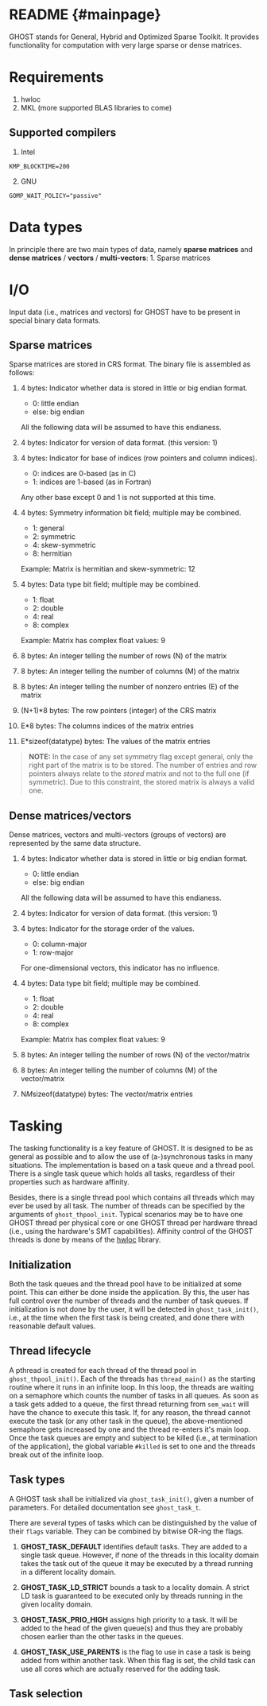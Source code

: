 README {#mainpage}
======

GHOST stands for General, Hybrid and Optimized Sparse Toolkit. It provides
functionality for computation with very large sparse or dense matrices.

Requirements
============

1. hwloc
2. MKL (more supported BLAS libraries to come)


Supported compilers
-------------------

1. Intel

`KMP_BLOCKTIME=200`

2. GNU

`GOMP_WAIT_POLICY="passive"`


Data types
==========

In principle there are two main types of data, namely **sparse matrices** and
**dense matrices** / **vectors** / **multi-vectors**:
	1. Sparse matrices



I/O
===

Input data (i.e., matrices and vectors) for GHOST have to be present in special binary data formats.

Sparse matrices
---------------

Sparse matrices are stored in CRS format. The binary file is assembled as follows:

1. 4 bytes: Indicator whether data is stored in little or big endian format.

	* 0: little endian
	* else: big endian

	All the following data will be assumed to have this endianess.

2. 4 bytes: Indicator for version of data format. (this version: 1)

3. 4 bytes: Indicator for base of indices (row pointers and column indices).

	* 0: indices are 0-based (as in C)
	* 1: indices are 1-based (as in Fortran)

	Any other base except 0 and 1 is not supported at this time.
	
4. 4 bytes: Symmetry information bit field; multiple may be combined.

    * 1: general
    * 2: symmetric
    * 4: skew-symmetric
    * 8: hermitian

	Example: Matrix is hermitian and skew-symmetric: 12

5. 4 bytes: Data type bit field; multiple may be combined.

	* 1: float
	* 2: double 
	* 4: real
	* 8: complex

	Example: Matrix has complex float values: 9

6. 8 bytes: An integer telling the number of rows (N) of the matrix

7. 8 bytes: An integer telling the number of columns (M) of the matrix

8. 8 bytes: An integer telling the number of nonzero entries (E) of the matrix

9. (N+1)*8 bytes: The row pointers (integer) of the CRS matrix
	
10. E*8 bytes: The columns indices of the matrix entries

12. E*sizeof(datatype) bytes: The values of the matrix entries
	
> **NOTE:** In the case of any set symmetry flag except general, only the 
> right part of the matrix is to be stored. The number of entries and row 
> pointers always relate to the _stored_ matrix and not to the full one (if 
> symmetric). Due to this constraint, the stored matrix is always a valid one.


Dense matrices/vectors
----------------------

Dense matrices, vectors and multi-vectors (groups of vectors) are represented 
by the same data structure.

1. 4 bytes: Indicator whether data is stored in little or big endian format.

	* 0: little endian
	* else: big endian

	All the following data will be assumed to have this endianess.

2. 4 bytes: Indicator for version of data format. (this version: 1)

3. 4 bytes: Indicator for the storage order of the values.

	* 0: column-major
	* 1: row-major

	For one-dimensional vectors, this indicator has no influence.
	
4. 4 bytes: Data type bit field; multiple may be combined.

	* 1: float
	* 2: double 
	* 4: real
	* 8: complex

	Example: Matrix has complex float values: 9

5. 8 bytes: An integer telling the number of rows (N) of the vector/matrix

6. 8 bytes: An integer telling the number of columns (M) of the vector/matrix

7. N*M*sizeof(datatype) bytes: The vector/matrix entries


Tasking
=======

The tasking functionality is a key feature of GHOST. It is designed to be as
general as possible and to allow the use of (a-)synchronous tasks in many
situations.
The implementation is based on a task queue and a thread pool.
There is a single task queue which holds all tasks, regardless of their
properties such as hardware affinity.

Besides, there is a single thread pool which contains all threads which may
ever be used by all task. The number of threads can be specified by the
arguments of `ghost_thpool_init`. Typical scenarios may be to have one GHOST thread per physical
core or one GHOST thread per hardware thread (i.e., using the hardware's SMT
capabilities).
Affinity control of the GHOST threads is done by means of the
[hwloc](http://www.open-mpi.org/projects/hwloc/) library.

Initialization
--------------

Both the task queues and the thread pool have to be initialized at some point.
This can either be done inside the application. By this, the user has full
control over the number of threads and the number of task queues.
If initialization is not done by the user, it will be detected in
`ghost_task_init()`, i.e., at the time when the first task is being created, and
done there with reasonable default values.


Thread lifecycle
----------------

A pthread is created for each thread of the thread pool in `ghost_thpool_init()`.
Each of the threads has `thread_main()` as the starting routine where it runs 
in an infinite loop.
In this loop, the threads are waiting on a semaphore which counts the number
of tasks in all queues. As soon as a task gets added to a queue, the first
thread returning from `sem_wait` will have the chance to execute this task.
If, for any reason, the thread cannot execute the task (or any other task in the
queue), the above-mentioned semaphore gets increased by one and the thread
re-enters it's main loop.
Once the task queues are empty and subject to be killed (i.e., at termination of
the application), the global variable `#killed` is set to one and the threads
break out of the infinite loop.


Task types
----------

A GHOST task shall be initialized via `ghost_task_init()`, given a number of
parameters. For detailed documentation see `ghost_task_t`.

There are several types of tasks which can be distinguished by the value of
their `flags` variable. They can be combined by bitwise OR-ing the flags.

1. **GHOST_TASK_DEFAULT** identifies default tasks.
They are added to a single task queue. However, if none of the threads in this
locality domain takes the task out of the queue it may be executed by a thread
running in a different locality domain.

2. **GHOST_TASK_LD_STRICT** bounds a task to a locality domain. A
strict LD task is guaranteed to be executed only by threads running in the given
locality domain.

3. **GHOST_TASK_PRIO_HIGH** assigns high priority to a task.
It will be added to the head of the given queue(s) and thus they are probably
chosen earlier than the other tasks in the queues.

4. **GHOST_TASK_USE_PARENTS** is the flag to use in case a task is being 
added from within another task. When this flag is set, the child task can use
all cores which are actually reserved for the adding task.


Task selection
--------------


